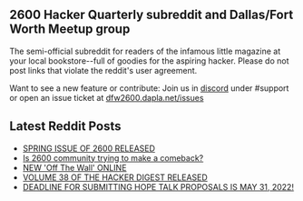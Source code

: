 ## 2600 Hacker Quarterly subreddit and Dallas/Fort Worth Meetup group
The semi-official subreddit for readers of the infamous little magazine at your local bookstore--full of goodies for the aspiring hacker. Please do not post links that violate the reddit's user agreement.

Want to see a new feature or contribute: 
Join us in [discord](https://dfw2600.dapla.net/chat) under #support or open an issue ticket at [dfw2600.dapla.net/issues](https://dfw2600.dapla.net/issues)

## Latest Reddit Posts
<!-- BLOG-POST-LIST:START -->
- [SPRING ISSUE OF 2600 RELEASED](https://2600.com/content/spring-issue-2600-released-15)
- [Is 2600 community trying to make a comeback?](https://www.reddit.com/r/2600/comments/ux8ruf/is_2600_community_trying_to_make_a_comeback/)
- [NEW 'Off The Wall' ONLINE](https://2600.com/wall/24-05-2022)
- [VOLUME 38 OF THE HACKER DIGEST RELEASED](https://2600.com/content/volume-38-hacker-digest-released)
- [DEADLINE FOR SUBMITTING HOPE TALK PROPOSALS  IS MAY 31, 2022!](https://2600.com/content/deadline-submitting-hope-talk-proposals-may-31-2022)
<!-- BLOG-POST-LIST:END -->
